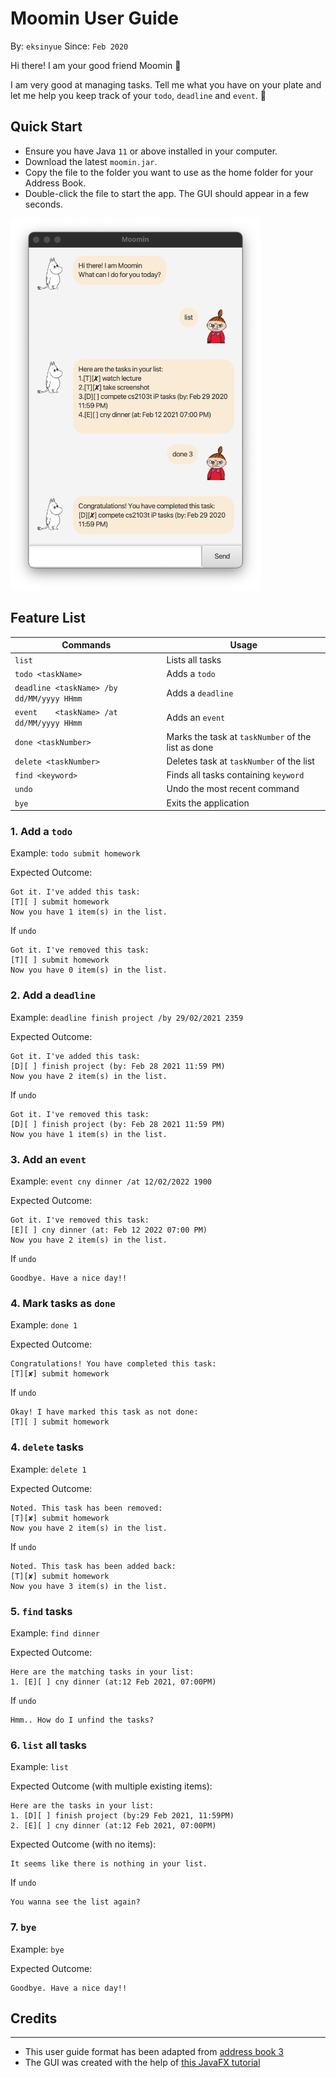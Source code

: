 # Moomin User Guide

By: `eksinyue`      Since: `Feb 2020` 

Hi there! I am your good friend Moomin :zany_face:

I am very good at managing tasks. Tell me what you have on your plate 
and let me help you keep track of your `todo`, `deadline` and `event`. :partying_face:

## Quick Start
* Ensure you have Java `11` or above installed in your computer.
* Download the latest `moomin.jar`.
* Copy the file to the folder you want to use as the home folder for your Address Book.
* Double-click the file to start the app. The GUI should appear in a few seconds.

<img src="./docs/Ui.png" width="400"/>

## Feature List

Commands | Usage
--------|-------
`list` | Lists all tasks
`todo <taskName>` | Adds a `todo`
`deadline <taskName> /by dd/MM/yyyy HHmm` | Adds a `deadline`
`event    <taskName> /at dd/MM/yyyy HHmm` | Adds an `event`
`done <taskNumber>` | Marks the task at `taskNumber` of the list as done
`delete <taskNumber>` | Deletes task at `taskNumber` of the list
`find <keyword>` | Finds all tasks containing `keyword`
`undo` | Undo the most recent command
`bye` | Exits the application

### 1. Add a `todo`

Example: `todo submit homework`

Expected Outcome:

```
Got it. I've added this task:
[T][ ] submit homework
Now you have 1 item(s) in the list.
```

If `undo`

```
Got it. I've removed this task:
[T][ ] submit homework
Now you have 0 item(s) in the list.
```

### 2. Add a `deadline`

Example: `deadline finish project /by 29/02/2021 2359`

Expected Outcome:

```
Got it. I've added this task:
[D][ ] finish project (by: Feb 28 2021 11:59 PM)
Now you have 2 item(s) in the list.
```

If `undo`

```
Got it. I've removed this task:
[D][ ] finish project (by: Feb 28 2021 11:59 PM)
Now you have 1 item(s) in the list.
```

### 3. Add an `event`

Example: `event cny dinner /at 12/02/2022 1900`

Expected Outcome:

```
Got it. I've removed this task:
[E][ ] cny dinner (at: Feb 12 2022 07:00 PM)
Now you have 2 item(s) in the list.
```

If `undo`

```
Goodbye. Have a nice day!!
```

### 4. Mark tasks as `done`

Example: `done 1`

Expected Outcome:

```
Congratulations! You have completed this task:
[T][✘] submit homework
```

If `undo`

```
Okay! I have marked this task as not done:
[T][ ] submit homework
```

### 4. `delete` tasks

Example: `delete 1`

Expected Outcome:

```
Noted. This task has been removed:
[T][✘] submit homework
Now you have 2 item(s) in the list.
```

If `undo`

```
Noted. This task has been added back:
[T][✘] submit homework
Now you have 3 item(s) in the list.
```

### 5. `find` tasks

Example: `find dinner`

Expected Outcome:

```
Here are the matching tasks in your list:
1. [E][ ] cny dinner (at:12 Feb 2021, 07:00PM)
```

If `undo`

```
Hmm.. How do I unfind the tasks?
```

### 6. `list` all tasks

Example: `list`

Expected Outcome (with multiple existing items):

```
Here are the tasks in your list:
1. [D][ ] finish project (by:29 Feb 2021, 11:59PM)
2. [E][ ] cny dinner (at:12 Feb 2021, 07:00PM)
```

Expected Outcome (with no items):

```
It seems like there is nothing in your list.
```

If `undo`

```
You wanna see the list again?
```

### 7. `bye`

Example: `bye`

Expected Outcome:

```
Goodbye. Have a nice day!!
```

## Credits

__________
* This user guide format has been adapted from 
[address book 3](https://github.com/nus-cs2103-AY1920S2/addressbook-level3/blob/master/docs/UserGuide.adoc)
* The GUI was created with the help
  of [this JavaFX tutorial](https://se-education.org/guides/tutorials/javaFx.html)
